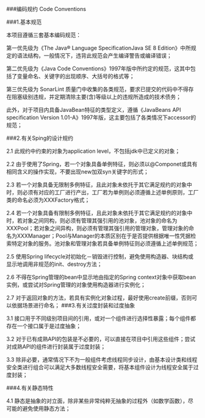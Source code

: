 ###编码规约 Code Conventions   

###1.基本规范   

本项目遵循三套基本编码规范：   

第一优先级为《The Java® Language SpecificationJava SE 8 Edition》中所规定的语法结构，一般情况下，违背此规范会产生编译警告或编译错误；

第二优先级为《Java Code Conventions》1997年版中所约定的规范，这其中包括了变量命名、关键字的出现顺序、大括号的格式等；

第三优先级为 SonarLint 质量门中收集的各类规范，要求已提交的代码中不得存在阻塞级别违规，并定期清除主要(含)等级以上的违规所造成的技术债务；

此外，对于项目内具备JavaBean特征的类型定义，遵循《JavaBeans API specification Version 1.01-A》1997年版，这主要包括了各类情况下accessor的规范；   

###2.有关Sping的设计规约   

2.1 此规约中约束的对象为application level，不包括jdk中已定义的对象；

2.2 由于使用了Spring，若一个对象具备单例特征，则必须以@Componet或具有相同含义的操作实现，不要出现new加双syn关键字的形式；

2.3 若一个对象具备无限制多例特征，且此对象未依托于其它满足规约的对象中时，则必须有对应的工厂进行产出，工厂若为单例则必须遵循上述单例原则，工厂类的命名必须为XXXFactory格式；

2.4 若一个对象具备有限制多例特征，且此对象未依托于其它满足规约的对象中时，若对象之间同构，则必须有管理其强引用的池对象，池对象的命名为XXXPool；若对象之间异构，则必须有管理其强引用的管理对象，管理对象的命名为XXXManager；Pool与Manager的本质区别在于是否提供根据唯一性凭据检索特定对象的服务。池对象和管理对象若具备单例特征则必须遵循上述单例规范；

2.5 使用Spring lifecycle对初始化－销毁进行控制，避免使用构造器、块结构或显示地调用非规范的init、destroy方法；

2.6 不得在Spring管理的bean中显示地由指定的Spring context对象中获取bean实例，或尝试对Spring管理的对象使用构造器进行实例化；

2.7 对于返回对象的方法，若具有实例化对象过程，最好使用create前缀，否则可以依据场景进行命名；
###3.有关过度封装和过度抽象   

3.1 接口用于不同级别项目间的引用，或对一个组件进行选择性暴露；每个组件都存在一个接口属于是过度抽象；

3.2 对于已有成熟API的包装是不必要的，可以直接在项目中引用这些组件；尝试对成熟API的组件进行封装属于过度封装；

3.3 除非必要，通常情况下不为一般组件考虑线程同步设计，由基本设计类和线程安全类进行组合可以满足大多数线程安全需要，将基本组件设计为线程安全属于过度封装；

###4.有关静态特性   

4.1 静态是抽象的对立面，除非某些非常纯粹无抽象的过程外（如数学函数），尽可能的避免使用静态方法；
